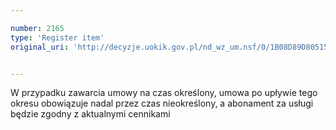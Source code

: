 ```yaml
---

number: 2165
type: 'Register item'
original_uri: 'http://decyzje.uokik.gov.pl/nd_wz_um.nsf/0/1B08D89D80515D6DC125783000383311?OpenDocument'


---
```


W przypadku zawarcia umowy na czas określony, umowa po upływie tego okresu obowiązuje nadal przez czas nieokreślony, a abonament za usługi będzie zgodny z aktualnymi cennikami

